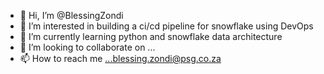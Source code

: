 - 👋 Hi, I’m @BlessingZondi
- 👀 I’m interested in building a ci/cd pipeline for snowflake using DevOps
- 🌱 I’m currently learning python and snowflake data architecture
- 💞️ I’m looking to collaborate on ...
- 📫 How to reach me ...blessing.zondi@psg.co.za

<!---
BlessingZondi/BlessingZondi is a ✨ special ✨ repository because its `README.md` (this file) appears on your GitHub profile.
You can click the Preview link to take a look at your changes.
--->
